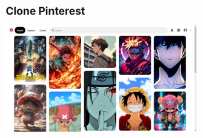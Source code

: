 # Clone Pinterest

![23-06-2024](https://github.com/DafaTyo/Clone-Pinterest/blob/main/assets/img/image.jpg)
